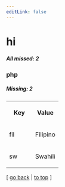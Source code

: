 ```yaml
---
editLink: false
---
```


# hi

##### All missed: 2


### php

##### Missing: 2

<table width="100%">
<tr><th width="50%">

Key

</th><th width="50%">

Value

</th></tr>
<tr><td width="50%">

fil

</td><td width="50%">

Filipino

</td></tr>
<tr><td width="50%">

sw

</td><td width="50%">

Swahili

</td></tr>
</table>

[ [go back](../status.md) | [to top](#) ]


